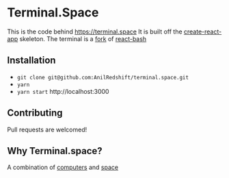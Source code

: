 # Terminal.Space

This is the code behind https://terminal.space
It is built off the [create-react-app](https://github.com/facebook/create-react-app) skeleton.
The terminal is a [fork](https://github.com/AnilRedshift/react-bash) of [react-bash](https://github.com/zackargyle/react-bash)

## Installation
- `git clone git@github.com:AnilRedshift/terminal.space.git`
- `yarn`
- `yarn start`
http://localhost:3000

## Contributing
Pull requests are welcomed!

## Why Terminal.space?
A combination of [computers](https://en.wikipedia.org/wiki/Computer_terminal) and [space](https://en.wikipedia.org/wiki/Event_horizon)
